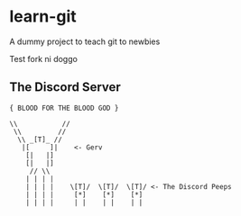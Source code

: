 # learn-git
A dummy project to teach git to newbies

Test fork ni doggo


## The Discord Server
```
{ BLOOD FOR THE BLOOD GOD }

\\           //
 \\         //
  \\ _[T]_ //
   |[     ]|    <- Gerv
    [|   |]
    [|   |]
     // \\
    | | | |
    | | | |    \[T]/  \[T]/  \[T]/ <- The Discord Peeps
    | | | |     [*]    [*]    [*]
    | | | |     | |    | |    | |
```
